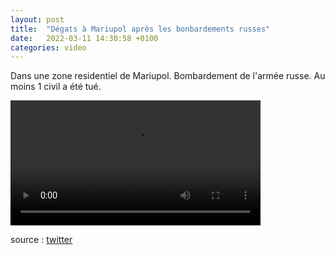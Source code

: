 ```yaml
---
layout: post
title:  "Dégats à Mariupol après les bonbardements russes"
date:   2022-03-11 14:30:58 +0100
categories: video
---
```


Dans une zone residentiel de Mariupol. Bombardement de l'armée russe. Au moins 1 civil a été tué.


<video controls width="400">
    <source src="{{ site.baseurl }}/assets/videos/bomb-marioupol.webm"
            type="video/webm">
    <source src="{{ site.baseurl }}/assets/videos/bomb-marioupol.mp4"
            type="video/mp4">
    Sorry, your browser doesn't support embedded videos.
</video>


source : <a href="https://twitter.com/Cest__Carre/status/1502270788904407040">twitter</a>
